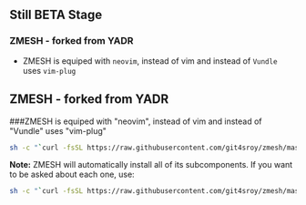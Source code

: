 ## Still BETA Stage

### ZMESH - forked from YADR

* ZMESH is equiped with `neovim`, instead of vim and instead of `Vundle` uses `vim-plug`

## ZMESH - forked from YADR
###ZMESH is equiped with "neovim", instead of vim and instead of "Vundle" uses "vim-plug"

```bash
sh -c "`curl -fsSL https://raw.githubusercontent.com/git4sroy/zmesh/master/install.sh`"
```

**Note:** ZMESH will automatically install all of its subcomponents. If you want to be asked
about each one, use:

```bash
sh -c "`curl -fsSL https://raw.githubusercontent.com/git4sroy/zmesh/master/install.sh`" -s ask
```
